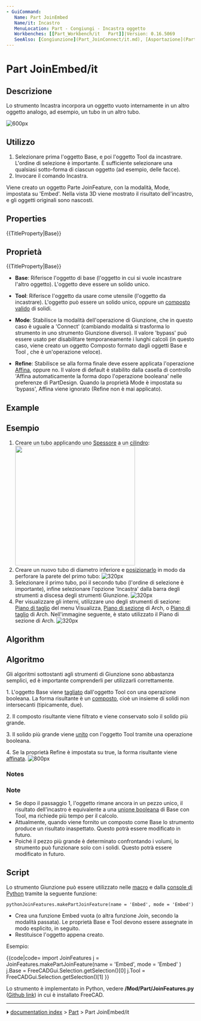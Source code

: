 ```yaml
---
- GuiCommand:
   Name: Part JoinEmbed
   Name/it: Incastro
   MenuLocation: Part - Congiungi - Incastra oggetto
   Workbenches: [[Part_Workbench/it   Part]]|Version: 0.16.5069
   SeeAlso: [Congiunzione](Part_JoinConnect/it.md), [Asportazione](Part_JoinCutout/it.md), [Operazione booleana](Part_Boolean/it.md), [Spessore](Part_Thickness/it.md)
---
```


# Part JoinEmbed/it


</div>

## Descrizione

Lo strumento Incastra incorpora un oggetto vuoto internamente in un altro oggetto analogo, ad esempio, un tubo in un altro tubo.

![600px](images/JoinFeatures_Embed.png)

## Utilizzo

1.  Selezionare prima l\'oggetto Base, e poi l\'oggetto Tool da incastrare.
    L\'ordine di selezione è importante. È sufficiente selezionare una qualsiasi sotto-forma di ciascun oggetto (ad esempio, delle facce).
2.  Invocare il comando Incastra.

Viene creato un oggetto Parte JoinFeature, con la modalità, Mode, impostata su \'Embed\'. Nella vista 3D viene mostrato il risultato dell\'incastro, e gli oggetti originali sono nascosti.

## Properties


{{TitleProperty|Base}}


<div class="mw-translate-fuzzy">

## Proprietà


{{TitleProperty|Base}}

-    **Base**: Riferisce l\'oggetto di base (l\'oggetto in cui si vuole incastrare l\'altro oggetto). L\'oggetto deve essere un solido unico.

-    **Tool**: Riferisce l\'oggetto da usare come utensile (l\'oggetto da incastrare). L\'oggetto può essere un solido unico, oppure un [composto valido](Part_Compound/it.md) di solidi.

-    **Mode**: Stabilisce la modalità dell\'operazione di Giunzione, che in questo caso è uguale a \'Connect\' (cambiando modalità si trasforma lo strumento in uno strumento Giunzione diverso). Il valore \'bypass\' può essere usato per disabilitare temporaneamente i lunghi calcoli (in questo caso, viene creato un oggetto Composto formato dagli oggetti Base e Tool , che è un\'operazione veloce).

-    **Refine**: Stabilisce se alla forma finale deve essere applicata l\'operazione [Affina](Part_RefineShape/it.md), oppure no. Il valore di default è stabilito dalla casella di controllo \'Affina automaticamente la forma dopo l\'operazione booleana\' nelle preferenze di PartDesign. Quando la proprietà Mode è impostata su \'bypass\', Affina viene ignorato (Refine non è mai applicato).


</div>

## Example


<div class="mw-translate-fuzzy">

## Esempio

1.  Creare un tubo applicando uno [Spessore](Part_Thickness/it.md) a un [cilindro](Part_Cylinder/it.md):
    <img alt="" src=images/JoinFeatures_Example_step1.png  style="width:320px;">
2.  Creare un nuovo tubo di diametro inferiore e [posizionarlo](Placement/it.md) in modo da perforare la parete del primo tubo:
    ![320px](images/JoinFeatures_Example_step2.png)
3.  Selezionare il primo tubo, poi il secondo tubo (l\'ordine di selezione è importante), infine selezionare l\'opzione \'Incastra\' dalla barra degli strumenti a discesa degli strumenti Giunzione.
    ![320px](images/JoinFeatures_Example_step3_Embed.png)
4.  Per visualizzare gli interni, utilizzare uno degli strumenti di sezione: [Piano di taglio](Std_ToggleClipPlane/it.md) del menu Visualizza, [Piano di sezione](Arch_SectionPlane/it.md) di Arch, o [Piano di taglio](Arch_CutPlane/it.md) di Arch. Nell\'immagine seguente, è stato utilizzato il Piano di sezione di Arch.
    ![320px](images/JoinFeatures_Example_step4_Embed.png)


</div>

## Algorithm


<div class="mw-translate-fuzzy">

## Algoritmo

Gli algoritmi sottostanti agli strumenti di Giunzione sono abbastanza semplici, ed è importante comprenderli per utilizzarli correttamente.


</div>

1\. L\'oggetto Base viene [tagliato](Part_Cut/it.md) dall\'oggetto Tool con una operazione booleana. La forma risultante è un [composto](Part_Compound/it.md), cioè un insieme di solidi non intersecanti (tipicamente, due).

2\. Il composto risultante viene filtrato e viene conservato solo il solido più grande.


<div class="mw-translate-fuzzy">

3\. Il solido più grande viene [unito](Part_Union/it.md) con l\'oggetto Tool tramite una operazione booleana.


</div>

4\. Se la proprietà Refine è impostata su true, la forma risultante viene [affinata](Part_RefineShape/it.md).
![800px](images/JoinFeatures-Algo-Embed.png)

### Notes


<div class="mw-translate-fuzzy">

### Note

-   Se dopo il passaggio 1, l\'oggetto rimane ancora in un pezzo unico, il risultato dell\'incastro è equivalente a una [unione booleana](Part_Union/it.md) di Base con Tool, ma richiede più tempo per il calcolo.
-   Attualmente, quando viene fornito un composto come Base lo strumento produce un risultato inaspettato. Questo potrà essere modificato in futuro.
-   Poiché il pezzo più grande è determinato confrontando i volumi, lo strumento può funzionare solo con i solidi. Questo potrà essere modificato in futuro.


</div>

## Script

Lo strumento Giunzione può essere utilizzato nelle [macro](macros/it.md) e dalla [console di Python](FreeCAD_Scripting_Basics/it.md) tramite la seguente funzione:


```pythonJoinFeatures.makePartJoinFeature(name = 'Embed', mode = 'Embed')```

-   Crea una funzione Embed vuota (o altra funzione Join, secondo la modalità passata). Le proprietà Base e Tool devono essere assegnate in modo esplicito, in seguito.
-   Restituisce l\'oggetto appena creato.

Esempio:


{{code|code=
import JoinFeatures
j = JoinFeatures.makePartJoinFeature(name = 'Embed', mode = 'Embed' )
j.Base = FreeCADGui.Selection.getSelection()[0]
j.Tool = FreeCADGui.Selection.getSelection()[1]
}}

Lo strumento è implementato in Python, vedere **/Mod/Part/JoinFeatures.py** ([Github link](https://github.com/FreeCAD/FreeCAD/blob/master/src/Mod/Part/JoinFeatures.py)) in cui è installato FreeCAD.


<div class="mw-translate-fuzzy">





</div>



---
⏵ [documentation index](../README.md) > [Part](Part_Workbench.md) > Part JoinEmbed/it
